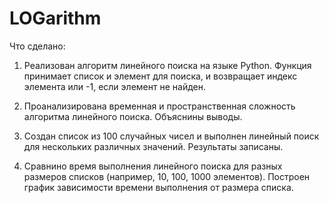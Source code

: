 # LOGarithm
Что сделано:

01. Реализован алгоритм линейного поиска на языке Python. Функция
принимает список и элемент для поиска, и возвращает
индекс элемента или -1, если элемент не найден.

02. Проанализирована временная и пространственная сложность
алгоритма линейного поиска. Объяснины  выводы.

03. Создан список из 100 случайных чисел и выполнен линейный
поиск для нескольких различных значений. Результаты записаны.

04. Сравнино время выполнения линейного поиска для разных
размеров списков (например, 10, 100, 1000 элементов). Построен
график зависимости времени выполнения от размера списка.
